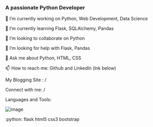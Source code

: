 ### A passionate Python Developer
🔭 I’m currently working on Python, Web Development, Data Science

🌱 I’m currently learning Flask, SQLAlchemy, Pandas

👯 I’m looking to collaborate on Python

🤝 I’m looking for help with Flask, Pandas

💬 Ask me about Python, HTML, CSS

📫 How to reach me: Github and LinkedIn (lnk below)

My Blogging Site : /

Connect with me:
/

Languages and Tools:

![image](https://user-images.githubusercontent.com/90317417/234561252-0f0c6f8e-3fbc-4c9f-975d-c1e07621f830.png)

:python: flask html5 css3 bootstrap

<!--
**FraneCal/FraneCal** is a ✨ _special_ ✨ repository because its `README.md` (this file) appears on your GitHub profile.

Here are some ideas to get you started:

- 🔭 I’m currently working on ...
- 🌱 I’m currently learning ...
- 👯 I’m looking to collaborate on ...
- 🤔 I’m looking for help with ...
- 💬 Ask me about ...
- 📫 How to reach me: ...
- 😄 Pronouns: ...
- ⚡ Fun fact: ...
-->
